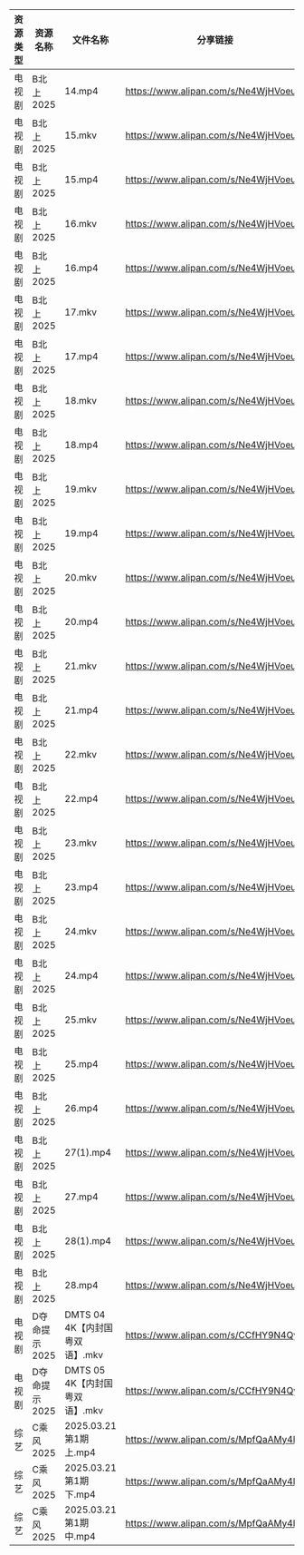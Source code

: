 | 资源类型 | 资源名称      | 文件名称                   | 分享链接                                 | 更新时间                |
| ---- | --------- | ---------------------- | ------------------------------------ | ------------------- |
| 电视剧  | B北上2025   | 14.mp4                 | https://www.alipan.com/s/Ne4WjHVoeu4 | 2025-03-22 10:28:11 |
| 电视剧  | B北上2025   | 15.mkv                 | https://www.alipan.com/s/Ne4WjHVoeu4 | 2025-03-22 10:28:11 |
| 电视剧  | B北上2025   | 15.mp4                 | https://www.alipan.com/s/Ne4WjHVoeu4 | 2025-03-22 10:28:10 |
| 电视剧  | B北上2025   | 16.mkv                 | https://www.alipan.com/s/Ne4WjHVoeu4 | 2025-03-22 10:28:10 |
| 电视剧  | B北上2025   | 16.mp4                 | https://www.alipan.com/s/Ne4WjHVoeu4 | 2025-03-22 10:28:10 |
| 电视剧  | B北上2025   | 17.mkv                 | https://www.alipan.com/s/Ne4WjHVoeu4 | 2025-03-22 10:28:10 |
| 电视剧  | B北上2025   | 17.mp4                 | https://www.alipan.com/s/Ne4WjHVoeu4 | 2025-03-22 10:28:10 |
| 电视剧  | B北上2025   | 18.mkv                 | https://www.alipan.com/s/Ne4WjHVoeu4 | 2025-03-22 10:28:09 |
| 电视剧  | B北上2025   | 18.mp4                 | https://www.alipan.com/s/Ne4WjHVoeu4 | 2025-03-22 10:28:09 |
| 电视剧  | B北上2025   | 19.mkv                 | https://www.alipan.com/s/Ne4WjHVoeu4 | 2025-03-22 10:28:09 |
| 电视剧  | B北上2025   | 19.mp4                 | https://www.alipan.com/s/Ne4WjHVoeu4 | 2025-03-22 10:28:09 |
| 电视剧  | B北上2025   | 20.mkv                 | https://www.alipan.com/s/Ne4WjHVoeu4 | 2025-03-22 10:28:08 |
| 电视剧  | B北上2025   | 20.mp4                 | https://www.alipan.com/s/Ne4WjHVoeu4 | 2025-03-22 10:28:08 |
| 电视剧  | B北上2025   | 21.mkv                 | https://www.alipan.com/s/Ne4WjHVoeu4 | 2025-03-22 10:28:08 |
| 电视剧  | B北上2025   | 21.mp4                 | https://www.alipan.com/s/Ne4WjHVoeu4 | 2025-03-22 10:28:08 |
| 电视剧  | B北上2025   | 22.mkv                 | https://www.alipan.com/s/Ne4WjHVoeu4 | 2025-03-22 10:28:08 |
| 电视剧  | B北上2025   | 22.mp4                 | https://www.alipan.com/s/Ne4WjHVoeu4 | 2025-03-22 10:28:07 |
| 电视剧  | B北上2025   | 23.mkv                 | https://www.alipan.com/s/Ne4WjHVoeu4 | 2025-03-22 10:28:07 |
| 电视剧  | B北上2025   | 23.mp4                 | https://www.alipan.com/s/Ne4WjHVoeu4 | 2025-03-22 10:28:07 |
| 电视剧  | B北上2025   | 24.mkv                 | https://www.alipan.com/s/Ne4WjHVoeu4 | 2025-03-22 10:28:07 |
| 电视剧  | B北上2025   | 24.mp4                 | https://www.alipan.com/s/Ne4WjHVoeu4 | 2025-03-22 10:28:07 |
| 电视剧  | B北上2025   | 25.mkv                 | https://www.alipan.com/s/Ne4WjHVoeu4 | 2025-03-22 10:28:06 |
| 电视剧  | B北上2025   | 25.mp4                 | https://www.alipan.com/s/Ne4WjHVoeu4 | 2025-03-22 10:28:06 |
| 电视剧  | B北上2025   | 26.mp4                 | https://www.alipan.com/s/Ne4WjHVoeu4 | 2025-03-22 10:28:06 |
| 电视剧  | B北上2025   | 27(1).mp4              | https://www.alipan.com/s/Ne4WjHVoeu4 | 2025-03-22 10:28:06 |
| 电视剧  | B北上2025   | 27.mp4                 | https://www.alipan.com/s/Ne4WjHVoeu4 | 2025-03-22 10:28:05 |
| 电视剧  | B北上2025   | 28(1).mp4              | https://www.alipan.com/s/Ne4WjHVoeu4 | 2025-03-22 10:28:05 |
| 电视剧  | B北上2025   | 28.mp4                 | https://www.alipan.com/s/Ne4WjHVoeu4 | 2025-03-22 10:28:05 |
| 电视剧  | D夺命提示2025 | DMTS 04 4K【内封国粤双语】.mkv | https://www.alipan.com/s/CCfHY9N4QyX | 2025-03-22 13:05:30 |
| 电视剧  | D夺命提示2025 | DMTS 05 4K【内封国粤双语】.mkv | https://www.alipan.com/s/CCfHY9N4QyX | 2025-03-22 13:05:30 |
| 综艺   | C乘风2025   | 2025.03.21第1期上.mp4     | https://www.alipan.com/s/MpfQaAMy4Ly | 2025-03-22 09:40:08 |
| 综艺   | C乘风2025   | 2025.03.21第1期下.mp4     | https://www.alipan.com/s/MpfQaAMy4Ly | 2025-03-22 09:40:07 |
| 综艺   | C乘风2025   | 2025.03.21第1期中.mp4     | https://www.alipan.com/s/MpfQaAMy4Ly | 2025-03-22 09:40:07 |
